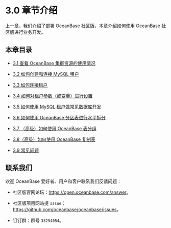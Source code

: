 # 3.0 章节介绍

上一章，我们介绍了部署 OceanBase 社区版，本章介绍如何使用 OceanBase 社区版进行业务开发。

## 本章目录

* [3.1 查看 OceanBase 集群资源的使用情况](/zh-CN/3.chapter-3-how-to-use-oceanbase-community-edition/2.3-1-view-the-usage-of-the-oceanbase-cluster-resources.md)

* [3.2 如何创建和连接 MySQL 租户](/zh-CN/3.chapter-3-how-to-use-oceanbase-community-edition/3.3-2-how-to-create-and-connect-a-mysql-tenant.md)

* [3.3 如何连接租户](/zh-CN/3.chapter-3-how-to-use-oceanbase-community-edition/4.3-3-how-to-connect-tenants.md)

* [3.4 如何对租户参数（或变量）进行设置](/zh-CN/3.chapter-3-how-to-use-oceanbase-community-edition/5.3-4-how-to-set-tenant-parameters.md)

* [3.5 如何使用 MySQL 租户做常见数据库开发](/zh-CN/3.chapter-3-how-to-use-oceanbase-community-edition/6.3-5-how-to-use-mysql-tenants-for-common-database-development.md)

* [3.6 如何使用 OceanBase 分区表进行水平拆分](/zh-CN/3.chapter-3-how-to-use-oceanbase-community-edition/7.3-6-how-to-split-data-horizontally-with-oceanbase-partition-table.md)

* [3.7 （高级）如何使用 OceanBase 表分组](/zh-CN/3.chapter-3-how-to-use-oceanbase-community-edition/8.3-7-advanced-how-to-use-oceanbase-table-grouping.md)

* [3.8（高级）如何使用 OceanBase 复制表](/zh-CN/3.chapter-3-how-to-use-oceanbase-community-edition/9.3-8-advanced-how-to-use-oceanbase-to-copy-tables.md)

* [3.9 常见问题](/zh-CN/3.chapter-3-how-to-use-oceanbase-community-edition/10.3-9-common-issues.md)

## 联系我们

欢迎 OceanBase 爱好者、用户和客户联系我们反馈问题：

* 社区版官网论坛：<https://open.oceanbase.com/answer>。

* 社区版项目网站提 `Issue`：<https://github.com/oceanbase/oceanbase/issues>。

* 钉钉群：群号 `33254054`。
